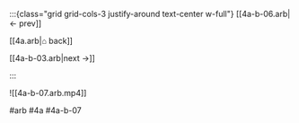 :::{class="grid grid-cols-3 justify-around text-center w-full"}
[[4a-b-06.arb|← prev]]

[[4a.arb|⌂ back]]

[[4a-b-03.arb|next →]]

:::

![[4a-b-07.arb.mp4]]

#arb #4a #4a-b-07

